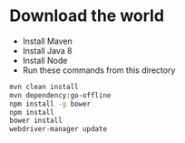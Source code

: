 # Download the world

+ Install Maven
+ Install Java 8
+ Install Node
+ Run these commands from this directory

```bash
mvn clean install
mvn dependency:go-offline
npm install -g bower
npm install
bower install
webdriver-manager update
```
